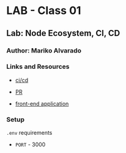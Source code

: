 # LAB - Class 01

## Lab: Node Ecosystem, CI, CD

### Author: Mariko Alvarado

### Links and Resources
 - [ci/cd](https://mariko-server-deploy-prod.herokuapp.com/)

 - [PR](https://github.com/Mariko-401-AdvancedJs/server-deployment-practice/pulls?q=is%3Apr+is%3Aclosed)

 - [front-end application]()

### Setup

`.env` requirements

- `PORT` - 3000


